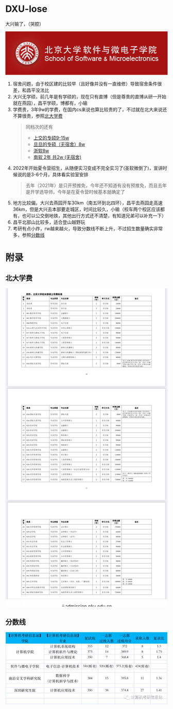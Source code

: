 # DXU-lose

大兴输了，（哭腔）
<div align="center">
<img src="imgs/logo-v4-background.png" class="school-icon">
</div>
    
1. 宿舍问题，由于校区建的比较早（且好像并没有一直维修）导致宿舍条件很差，和昌平没法比
2. 大兴无学硕，前几年是有学硕的，现在只有直博（但是尊贵的直博从研一开始就在燕园），昌平学硕，博都有，小输
3. 学费贵，3年9w的学费，在国内cs来说也算比较贵的了，不过就在北大来说还不算很贵，参照[北大学费](#北大学费)
    >  同档次的还有
    > - [上交的专硕9-15w](https://yjwb.seiee.sjtu.edu.cn/yjwb/info/31851.htm)
    > - [旦旦的专硕（无宿舍）8w](https://cs.fudan.edu.cn/77/12/c24257a423698/page.htm)
    > - [浙软8w](http://www.cst.zju.edu.cn/2021/0919/c36206a2423293/page.htm)
    > - [南软 2年 共2w (无宿舍)](https://grawww.nju.edu.cn/46/5b/c912a542299/page.htm)
4. 2022年开始夏令营招生，从随便实习变成不完全实习了(圣软微倒了)，宣讲时候说的是3-6个月，具体看实验室安排
    > 去年（2021年）是只开预推免，今年还不知道有没有预推免，而且去年是开学选导师，今年是在夏令营时候基本就确定了
5. 地方比较偏，大兴去燕园开车30km（南五环到北四环），昌平去燕园走高速36km，但是大兴去本部要走城区，时间比较久，小输（校车两个校区应该都有，也可以公交倒地铁，其他出行方式还不清楚，有知道兄弟可以补充一下）
6. 昌平北部山比较多，适合登山越野玩
7. 考研有点小炸，rw越来越火，导致分数线不断上升，不过招生数量确实非常多，参照[分数线](#分数线)

# 附录

## 北大学费
<div align="center">
  <img src="imgs/学费.jpg" >
</div>

## 分数线
<div align="center">
  <img src="imgs/考研分数线.jpg" >
</div>
